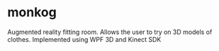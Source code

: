 # monkog
Augmented reality fitting room. Allows the user to try on 3D models of clothes. Implemented using WPF 3D and Kinect SDK
